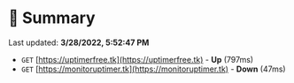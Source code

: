 # 📖 Summary
Last updated: **3/28/2022, 5:52:47 PM**

- `GET` [https://uptimerfree.tk](https://uptimerfree.tk) - **Up** (797ms)
- `GET` [https://monitoruptimer.tk](https://monitoruptimer.tk) - **Down** (47ms)
